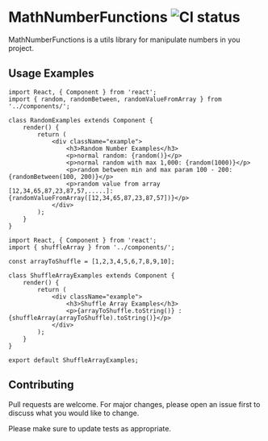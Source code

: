 # MathNumberFunctions ![CI status](https://img.shields.io/badge/build-passing-brightgreen.svg)

MathNumberFunctions is a utils library for manipulate numbers in you project.


## Usage Examples

```react
import React, { Component } from 'react';
import { random, randomBetween, randomValueFromArray } from '../components/';

class RandomExamples extends Component {
    render() {
        return (
            <div className="example">
                <h3>Random Number Examples</h3>
                <p>normal random: {random()}</p>
                <p>normal random with max 1,000: {random(1000)}</p>
                <p>random between min and max param 100 - 200: {randomBetween(100, 200)}</p>
                <p>random value from array [12,34,65,87,23,87,57,.....]: {randomValueFromArray([12,34,65,87,23,87,57])}</p>
            </div>
        );
    }
}
```

```react
import React, { Component } from 'react';
import { shuffleArray } from '../components/';

const arrayToShuffle = [1,2,3,4,5,6,7,8,9,10];

class ShuffleArrayExamples extends Component {
    render() {
        return (
            <div className="example">
                <h3>Shuffle Array Examples</h3>
                <p>{arrayToShuffle.toString()} : {shuffleArray(arrayToShuffle).toString()}</p>
            </div>
        );
    }
}

export default ShuffleArrayExamples;
```

## Contributing
Pull requests are welcome. For major changes, please open an issue first to discuss what you would like to change.

Please make sure to update tests as appropriate.
